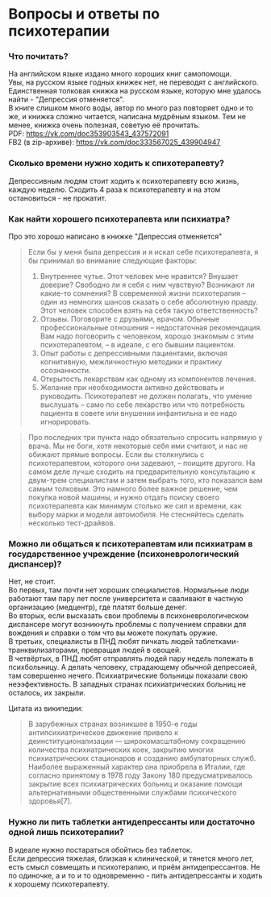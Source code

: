 # Вопросы и ответы по психотерапии

### Что почитать?
На английском языке издано много хороших книг самопомощи.  
Увы, на русском языке годных книжек нет, не переводят с английского.  
Единственная толковая книжка на русском языке, которую мне удалось найти - "Депрессия отменяется".  
В книге слишком много воды, автор по много раз повторяет одно и то же, и книжка сложно читается, написана мудрёным языком. Тем не менее, книжка очень полезная, советую её прочитать.  
PDF: https://vk.com/doc353903543_437572091  
FB2 (в zip-архиве): https://vk.com/doc333567025_439904947

### Сколько времени нужно ходить к спихотерапевту?
Депрессивным людям стоит ходить к психотерапевту всю жизнь, каждую неделю. Сходить 4 раза к психотерапевту и на этом остановиться - не прокатит.

### Как найти хорошего психотерапевта или психиатра?
Про это хорошо написано в книжке "Депрессия отменяется"
> Если бы у меня была депрессия и я искал себе психотерапевта, я бы принимал во внимание следующие факторы:  
> 1. Внутреннее чутье. Этот человек мне нравится? Внушает доверие? Свободно ли я себя с ним чувствую? Возникают ли какие-то сомнения? В современной жизни психотерапия – один из немногих шансов сказать о себе абсолютную правду. Этот человек способен взять на себя такую ответственность?  
> 2. Отзывы. Поговорите с друзьями, врачом. Обычные профессиональные отношения – недостаточная рекомендация. Вам надо поговорить с человеком, хорошо знакомым с этим психотерапевтом, – в идеале, с его бывшим пациентом.  
> 3. Опыт работы с депрессивными пациентами, включая когнитивную, межличностную методики и практику осознанности.  
> 4. Открытость лекарствам как одному из компонентов лечения.  
> 5. Желание при необходимости активно действовать и руководить. Психотерапевт не должен полагать, что умение выслушать – само по себе лекарство или что потребность пациента в совете или внушении инфантильна и ее надо игнорировать.  

> Про последних три пункта надо обязательно спросить напрямую у врача. Мы не боги, хотя некоторые себя ими считают, и нас не обижают прямые вопросы. Если вы столкнулись с психотерапевтом, которого они задевают, – поищите другого. На самом деле лучше сходить на предварительную консультацию к двум-трем специалистам и затем выбрать того, кто показался вам самым толковым. Это намного более важное решение, чем покупка новой машины, и нужно отдать поиску своего психотерапевта как минимум столько же сил и времени, как выбору марки и модели автомобиля. Не стесняйтесь сделать несколько тест-драйвов.  

### Можно ли общаться к психотерапевтам или психиатрам в государственное учреждение (психоневрологический диспансер)?
Нет, не стоит.  
Во первых, там почти нет хороших специалистов. Нормальные люди работают там пару лет после университета и сваливают в частную организацию (медцентр), где платят больше денег.  
Во вторых, если высказать свои проблемы в психоневрологическом диспансере могут возникнуть проблемы с получением справки для вождения и справки о том что вы можете покупать оружие.  
В третьих, специалисты в ПНД любят пичкать людей таблетками-транквилизаторами, превращая людей в овощей.  
В четвёртых, в ПНД любят отправлять людей пару недель полежать в психбольницу. А делать человеку, страдающему обычной депрессией, там совершенно нечего. Психиатрические больницы показали свою неээфективность. В западных странах психиатрических больниц не осталось, их закрыли.  

Цитата из википедии:
> В зарубежных странах возникшее в 1950-е годы антипсихиатрическое движение привело к деинституционализации — широкомасштабному сокращению количества психиатрических коек, закрытию многих психиатрических стационаров и созданию амбулаторных служб. Наиболее выраженный характер она приобрела в Италии, где согласно принятому в 1978 году Закону 180 предусматривалось закрытие всех психиатрических больниц и оказание помощи альтернативными общественными службами психического здоровья[7].

### Нужно ли пить таблетки антидепрессанты или достаточно одной лишь психотерапии?
В идеале нужно постараться обойтись без таблеток.  
Если депрессия тяжелая, близкая к клинической, и тянется много лет, есть смысл совмещать и психотерапию, и приём антидепрессантов. Не по одиночке, а и то и то одновременно - пить антидепрессанты и ходить к хорошему психотерапевту.
